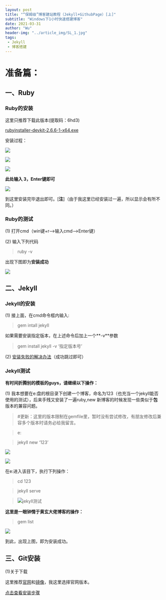 ```yaml
---
layout: post
title: "“保姆级”博客建站教程（Jekyll+GithubPage）[上]"
subtitle: "Windows下1小时快速搭建博客"
date: 2021-03-31
author: "Wu"
header-img: "../article_img/SL_1.jpg"
tags: 
 - Jekyll
 - 博客搭建
---
```


# 准备篇：

## 一、Ruby

### Ruby的安装

这里只推荐下载此版本(提取码：6hd3)

[rubyinstaller-devkit-2.6.6-1-x64.exe](https://pan.baidu.com/s/11iqKNyDOEQFT50EuKnrfDQ)

安装过程：

![](../article_img/ruby_1.png)

![](../article_img/ruby_2.png)

![](../article_img/ruby_3.png)

**此处输入 3，Enter键即可**

![](../article_img/ruby_4.png)

到这里安装完毕退出即可。[**注**]（由于我这里已经安装过一遍，所以显示会有所不同。）

### Ruby的测试

(1) 打开cmd（win键+r—>输入cmd—>Enter键）

(2) 输入下列代码

> ruby -v

出现下图即为**安装成功**

![](../article_img/ruby%E6%B5%8B%E8%AF%95.png)

## 二、Jekyll

### Jekyll的安装

(1) 接上面，在cmd命令框内输入:

> gem intall jekyll

如果需要安装指定版本，在上述命令后加上一个**-v**参数

> gem install jekyll -v ‘指定版本号’

(2) [安装失败的解决办法]( https://www.zhihu.com/question/51994604/answer/130671714)（成功跳过即可）

### Jekyll测试

**有时间折腾别的模板的guys，请继续以下操作：**

(1) 我本想要在e:盘的根目录下创建一个博客，命名为123（也充当一个jekyll能否使用的测试），后来手残又安装了一遍ruby,new 新博客的时候发现一些类似于**包**版本的兼容问题。

> #更新：这里的版本限制在gemfile里，暂时没有尝试修改，有朋友修改后兼容多个版本时请务必给我留言。

> e:

> jekyll new ‘123’

![](../article_img/newjekyll.png)

![](../article_img/newjekyll_2.png)

 在e:进入该目下，执行下列操作：

> cd 123

> jekyll serve



> ![jekyll测试](../article_img/jekyll%E6%B5%8B%E8%AF%95.png)

**这里是一眼钟情于黄玄大佬博客的操作：**

> gem list



![](../article_img/gem_list.png)

到此，出现上图，即为安装成功。

## 三、Git安装

(1)关于下载

这里推荐[官网](https://gitforwindows.org/)和[镜像](https://npm.taobao.org/mirrors/git-for-windows/)，我这里选择官网版本。

[点击查看安装步骤](https://www.cnblogs.com/xueweisuoyong/p/11914045.html)

